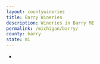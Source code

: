 ```yaml
---
layout: countywineries
title: Barry Wineries
description: Wineries in Barry MI
permalink: /michigan/barry/
county: barry
state: mi
---
```

-

